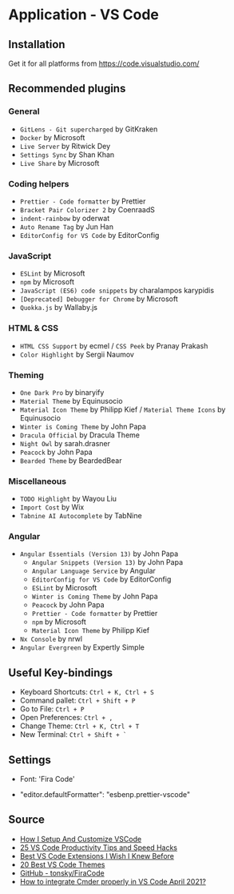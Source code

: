 # Application - VS Code

## Installation

Get it for all platforms from https://code.visualstudio.com/

## Recommended plugins

### General

- `GitLens - Git supercharged` by GitKraken
- `Docker` by Microsoft
- `Live Server` by Ritwick Dey
- `Settings Sync` by Shan Khan
- `Live Share` by Microsoft

### Coding helpers

- `Prettier - Code formatter` by Prettier
- `Bracket Pair Colorizer 2` by CoenraadS
- `indent-rainbow` by oderwat
- `Auto Rename Tag` by Jun Han
- `EditorConfig for VS Code` by EditorConfig

### JavaScript

- `ESLint` by Microsoft
- `npm` by Microsoft
- `JavaScript (ES6) code snippets` by charalampos karypidis
- `[Deprecated] Debugger for Chrome` by Microsoft
- `Quokka.js` by Wallaby.js

### HTML & CSS

- `HTML CSS Support` by ecmel / `CSS Peek` by Pranay Prakash
- `Color Highlight` by Sergii Naumov

### Theming

- `One Dark Pro` by binaryify
- `Material Theme` by Equinusocio
- `Material Icon Theme` by Philipp Kief / `Material Theme Icons` by Equinusocio 
- `Winter is Coming Theme` by John Papa
- `Dracula Official` by Dracula Theme
- `Night Owl` by sarah.drasner
- `Peacock` by John Papa
- `Bearded Theme` by BeardedBear

### Miscellaneous

- `TODO Highlight` by Wayou Liu
- `Import Cost` by Wix
- `Tabnine AI Autocomplete` by TabNine

### Angular

- `Angular Essentials (Version 13)` by John Papa
  - `Angular Snippets (Version 13)` by John Papa
  - `Angular Language Service` by Angular
  - `EditorConfig for VS Code` by EditorConfig
  - `ESLint` by Microsoft
  - `Winter is Coming Theme` by John Papa
  - `Peacock` by John Papa
  - `Prettier - Code formatter` by Prettier
  - `npm` by Microsoft
  - `Material Icon Theme` by Philipp Kief
- `Nx Console` by nrwl
- `Angular Evergreen` by Expertly Simple

## Useful Key-bindings

- Keyboard Shortcuts: `Ctrl + K, Ctrl + S`
- Command pallet: `Ctrl + Shift + P`
- Go to File: `Ctrl + P`
- Open Preferences: `Ctrl + , `
- Change Theme: `Ctrl + K, Ctrl + T`
- New Terminal: ``Ctrl + Shift + ` ``

## Settings

- Font: 'Fira Code'

- "editor.defaultFormatter": "esbenp.prettier-vscode"

## Source

- [How I Setup And Customize VSCode](https://www.youtube.com/watch?v=VknMxAIbJj4)
- [25 VS Code Productivity Tips and Speed Hacks](https://www.youtube.com/watch?v=ifTF3ags0XI)
- [Best VS Code Extensions I Wish I Knew Before](https://www.youtube.com/watch?v=ZqW8JT1gt4U)
- [20 Best VS Code Themes](https://www.youtube.com/watch?v=gFGCt7sAvLA)
- [GitHub - tonsky/FiraCode](https://github.com/tonsky/FiraCode)
- [How to integrate Cmder properly in VS Code April 2021?](https://stackoverflow.com/questions/67489288/how-to-integrate-cmder-properly-in-vs-code-april-2021)
